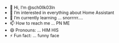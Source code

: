 - 👋 Hi, I’m @sch0llk03ln
- 👀 I’m interested in everything about Home Assistant
- 🌱 I’m currently learning ... snorrrrr....
- 📫 How to reach me ... PN ME
- 😄 Pronouns: ... HIM HIS 
- ⚡ Fun fact: ... funny face

<!---
sch0llk03ln/sch0llk03ln is a ✨ special ✨ repository because its `README.md` (this file) appears on your GitHub profile.
You can click the Preview link to take a look at your changes.
--->
